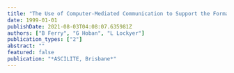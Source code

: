 ```yaml
---
title: "The Use of Computer-Mediated Communication to Support the Formation of a Knowledge-Building Community in Initial Teacher Education"
date: 1999-01-01
publishDate: 2021-08-03T04:08:07.635981Z
authors: ["B Ferry", "G Hoban", "L Lockyer"]
publication_types: ["2"]
abstract: ""
featured: false
publication: "*ASCILITE, Brisbane*"
---
```


